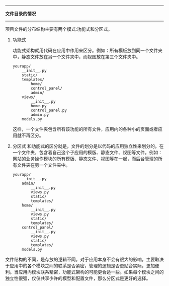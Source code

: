 ----

**文件目录的情况**

----
项目文件的分布结构主要有两个模式:功能式和分区式。

1. 功能式

    功能式架构就用代码在应用中作用来区分。例如：所有模板放到同一个文件夹中，静态文件放在另一个文件夹中，而视图放在第三个文件夹中。
    ```
    yourapp/
        __init__.py
        static/
        templates/
            home/
            control_panel/
            admin/
        views/
            __init__.py
            home.py
            control_panel.py
            admin.py
        models.py
    ```
    这样，一个文件夹包含所有该功能的所有文件，应用内的各种小的页面或者应用就不再区分。
2. 分区式
    和功能式的区分就是，文件的划分是以代码的应用独立性来划分的。在一个文件夹，包含着自己这个子应用的模版、静态文件、视图等文件。例如：网站的业务操作模块的所有模版、静态文件、视图等在一起，而后台管理的所有文件夹在另一个文件夹中。
    ```
    yourapp/
        __init__.py
        admin/
            __init__.py
            views.py
            static/
            templates/
        home/
            __init__.py
            views.py
            static/
            templates/
        control_panel/
            __init__.py
            views.py
            static/
            templates/
        models.py
    ```

文件结构的不同，是存放的逻辑不同。对于应用本身不会有很大的影响，主要取决于应用中的各个模块之间的联系是否紧密，管理的逻辑是否更贴合实际，更加便利。当应用内模块联系精密，功能式架构的可能更合适一些。如果每个模块之间的独立性很强，仅仅共享少许的模型和配置文件，那么分区式是更好的选择。